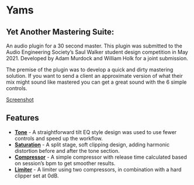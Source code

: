 # Yams

## **Y**et **A**nother **M**astering **S**uite:

An audio plugin for a 30 second master. This plugin was submitted to the Audio Engineering Society’s Saul Walker student design competition in May 2021. Developed by Adam Murdock and William Holk for a joint submission.

The premise of the plugin was to develop a quick and dirty mastering solution. If you want to send a client an approximate version of what their mix might sound like mastered you can get a great sound with the 6 simple controls.

[Screenshot](https://postimg.cc/wygdkFDR)

## Features

- **<u>Tone</u>** - A straightforward tilt EQ style design was used to use fewer controls and speed up the workflow.
- **<u>Saturation</u>** - A split stage, soft clipping design, adding harmonic distortion before and after the tone section.
- **<u>Compressor</u>** - A simple compressor with release time calculated based on session’s bpm to get smoother results.
- **<u>Limiter</u>** - A limiter using two compressors, in combination with a hard clipper set at 0dB.

